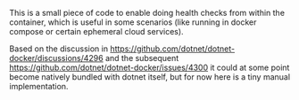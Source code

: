 This is a small piece of code to enable doing health checks
from within the container, which is useful in some scenarios
(like running in docker compose or certain ephemeral cloud services).

Based on the discussion in https://github.com/dotnet/dotnet-docker/discussions/4296
and the subsequent https://github.com/dotnet/dotnet-docker/issues/4300
it could at some point become natively bundled with dotnet itself,
but for now here is a tiny manual implementation.
